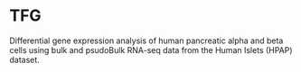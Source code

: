 # TFG
Differential gene expression analysis of human pancreatic alpha and beta cells using bulk and psudoBulk RNA-seq data from the Human Islets (HPAP) dataset.
